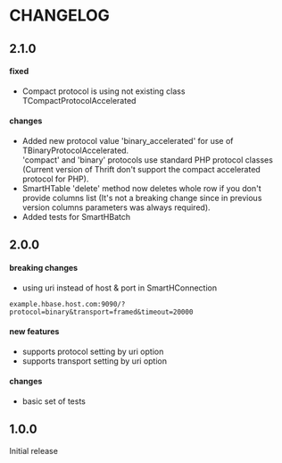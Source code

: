 # CHANGELOG

## 2.1.0

#### fixed
- Compact protocol is using not existing class TCompactProtocolAccelerated

#### changes
- Added new protocol value 'binary_accelerated' for use of TBinaryProtocolAccelerated. <br>
'compact' and 'binary' protocols use standard PHP protocol classes
(Current version of Thrift don't support the compact accelerated protocol for PHP).
- SmartHTable 'delete' method now deletes whole row if you don't provide columns list
  (It's not a breaking change since in previous version columns parameters was always required).
- Added tests for SmartHBatch

## 2.0.0

#### breaking changes
- using uri instead of host & port in SmartHConnection

```
example.hbase.host.com:9090/?protocol=binary&transport=framed&timeout=20000
```

#### new features
- supports protocol setting by uri option
- supports transport setting by uri option

#### changes
- basic set of tests

## 1.0.0

Initial release